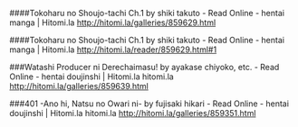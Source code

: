 ####Tokoharu no Shoujo-tachi Ch.1 by shiki takuto - Read Online - hentai manga | Hitomi.la
http://hitomi.la/galleries/859629.html

####Tokoharu no Shoujo-tachi Ch.1 by shiki takuto - Read Online - hentai manga | Hitomi.la
http://hitomi.la/reader/859629.html#1

###Watashi Producer ni Derechaimasu! by ayakase chiyoko, etc. - Read Online - hentai doujinshi | Hitomi.la
hitomi.la
http://hitomi.la/galleries/859639.html

###401 -Ano hi, Natsu no Owari ni- by fujisaki hikari - Read Online - hentai doujinshi | Hitomi.la
hitomi.la
http://hitomi.la/galleries/859351.html
